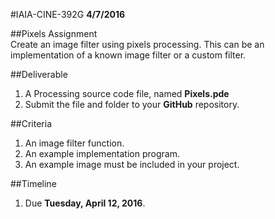 #IAIA-CINE-392G
**4/7/2016**

##Pixels Assignment  
Create an image filter using pixels processing. This can be an implementation of a known image filter or a custom filter.  

##Deliverable  
1. A Processing source code file, named **Pixels.pde**  
2. Submit the file and folder to your **GitHub** repository.  

##Criteria
1. An image filter function.
2. An example implementation program.
3. An example image must be included in your project.

##Timeline
1. Due **Tuesday, April 12, 2016**.
